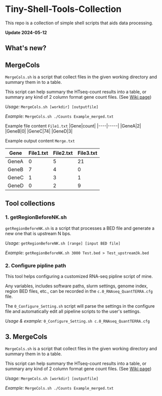 # Tiny-Shell-Tools-Collection
This repo is a collection of simple shell scripts that aids data processing.

**Update 2024-05-12**

## What's new?

## **MergeCols**

`MergeCols.sh` is a script that collect files in the given working directory and summary them in to a table.

This script can help summary the HTseq-count results into a table, or summary any kind of 2 column format gene count files. (See [Wiki page](https://github.com/LAXY9887/Tiny-Shell-Tools-Collection/wiki#3-mergecols))

*Usage:* `MergeCols.sh [workdir] [outputfile]`

*Example:* `MergeCols.sh ./Counts Example_merged.txt`

Example file content `File1.txt`
|Gene|count|
|----|-----|
|GeneA|2|
|GeneB|0|
|GeneC|74|
|GeneD|3|

Example output content `Merge.txt`

|Gene|File1.txt|File2.txt|File3.txt|
|----|----|----|----|
|GeneA|0|5|21|
|GeneB|7|4|0|
|GeneC|1|3|1|
|GeneD|0|2|9|

## Tool collections

### **1. getRegionBeforeNK.sh** 

`getRegionBeforeNK.sh` is a script that processes a BED file and generate a new one that is upstream N bps.

*Usage:* `getRegionBeforeNK.sh [range] [input BED file]`

*Example:* `getRegionBeforeNK.sh 3000 Test.bed > Test_upstream3k.bed`

### **2. Configure pipline path**

This tool helps configuring a customized RNA-seq pipline script of mine.

Any variables, includes software paths, slurm settings, genome index, region BED files, etc., can be recorded in the `c.0_RNAseq_QuantTERRA.cfg` file.

The `0_Configure_Setting.sh` script will parse the settings in the configure file and automatically edit all pipeline scripts to the user's settings.

*Usage & example:* `0_Configure_Setting.sh c.0_RNAseq_QuantTERRA.cfg`

## **3. MergeCols**

`MergeCols.sh` is a script that collect files in the given working directory and summary them in to a table.

This script can help summary the HTseq-count results into a table, or summary any kind of 2 column format gene count files. (See [Wiki page](https://github.com/LAXY9887/Tiny-Shell-Tools-Collection/wiki#3-mergecols))

*Usage:* `MergeCols.sh [workdir] [outputfile]`

*Example:* `MergeCols.sh ./Counts Example_merged.txt`

